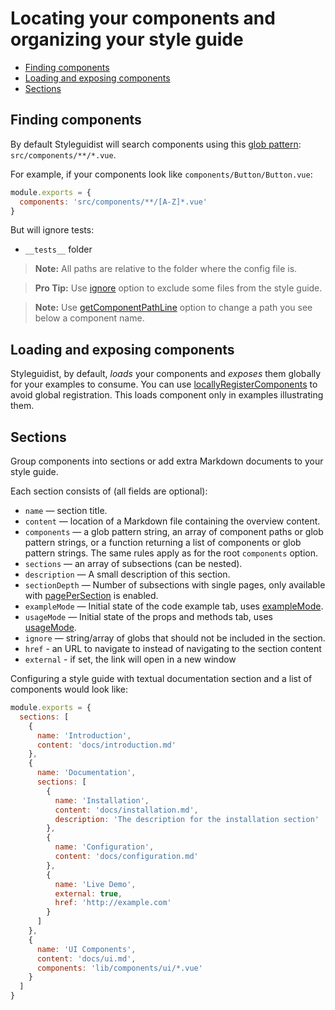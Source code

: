 # Locating your components and organizing your style guide

<!-- toc -->

- [Finding components](#finding-components)
- [Loading and exposing components](#loading-and-exposing-components)
- [Sections](#sections)

<!-- tocstop -->

## Finding components

By default Styleguidist will search components using this [glob pattern](https://github.com/isaacs/node-glob#glob-primer): `src/components/**/*.vue`.

For example, if your components look like `components/Button/Button.vue`:

```javascript
module.exports = {
  components: 'src/components/**/[A-Z]*.vue'
}
```

But will ignore tests:

- `__tests__` folder

> **Note:** All paths are relative to the folder where the config file is.

> **Pro Tip:** Use [ignore](/Configuration.md#ignore) option to exclude some files from the style guide.

> **Note:** Use [getComponentPathLine](/Configuration.md#getcomponentpathline) option to change a path you see below a component name.

## Loading and exposing components

Styleguidist, by default, _loads_ your components and _exposes_ them globally for your examples to consume. You can use [locallyRegisterComponents](/Configuration.md#locallyRegisterComponents) to avoid global registration. This loads component only in examples illustrating them.

## Sections

Group components into sections or add extra Markdown documents to your style guide.

Each section consists of (all fields are optional):

- `name` — section title.
- `content` — location of a Markdown file containing the overview content.
- `components` — a glob pattern string, an array of component paths or glob pattern strings, or a function returning a list of components or glob pattern strings. The same rules apply as for the root `components` option.
- `sections` — an array of subsections (can be nested).
- `description` — A small description of this section.
- `sectionDepth` — Number of subsections with single pages, only available with [pagePerSection](/Configuration.md#pagepersection) is enabled.
- `exampleMode` — Initial state of the code example tab, uses [exampleMode](/Configuration.md#examplemode).
- `usageMode` — Initial state of the props and methods tab, uses [usageMode](/Configuration.md#usagemode).
- `ignore` — string/array of globs that should not be included in the section.
- `href` - an URL to navigate to instead of navigating to the section content
- `external` - if set, the link will open in a new window

Configuring a style guide with textual documentation section and a list of components would look like:

```javascript
module.exports = {
  sections: [
    {
      name: 'Introduction',
      content: 'docs/introduction.md'
    },
    {
      name: 'Documentation',
      sections: [
        {
          name: 'Installation',
          content: 'docs/installation.md',
          description: 'The description for the installation section'
        },
        {
          name: 'Configuration',
          content: 'docs/configuration.md'
        },
        {
          name: 'Live Demo',
          external: true,
          href: 'http://example.com'
        }
      ]
    },
    {
      name: 'UI Components',
      content: 'docs/ui.md',
      components: 'lib/components/ui/*.vue'
    }
  ]
}
```
